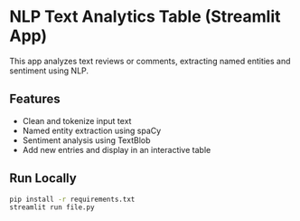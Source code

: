 # NLP Text Analytics Table (Streamlit App)

This app analyzes text reviews or comments, extracting named entities and sentiment using NLP.

## Features
- Clean and tokenize input text
- Named entity extraction using spaCy
- Sentiment analysis using TextBlob
- Add new entries and display in an interactive table

## Run Locally
```bash
pip install -r requirements.txt
streamlit run file.py

